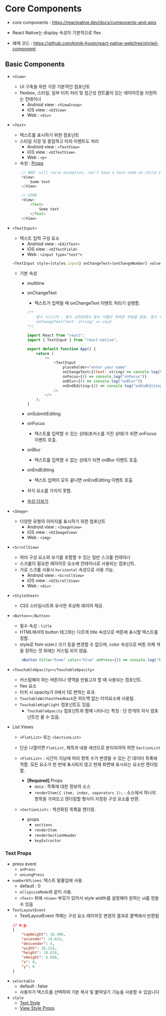 # Core Components

-   core components : https://reactnative.dev/docs/components-and-apis

-   React Native는 display 속성이 기본적으로 flex
-   예제 코드 : https://github.com/kimik-hyum/react-native-web/tree/styled-component

## Basic Components

-   `<View>`

    -   UI 구축을 위한 가장 기본적인 컴포넌트
    -   flexbox, 스타일, 일부 터치 처리 및 접근성 컨트롤이 있는 레이아웃을 지원하는 컨테이너
        -   Android view : `<ViewGroup>`
        -   iOS view : `<UIView>`
        -   Web : `<div>`

-   `<Text>`

    -   텍스트를 표시하기 위한 컴포넌트
    -   스타일 지정 및 중첩하고 터치 이벤트도 처리
        -   Android view : `<TextView>`
        -   iOS view : `<UITextView>`
        -   Web : `<p>`
    -   속성 : [Props](#Text-Props)

    ```js
        // BAD: will raise exception, can't have a text node as child of a <View>
        <View>
            Some text
        </View>

        // GOOD
        <View>
            <Text>
                Some text
            </Text>
        </View>
    ```

-   `<TextInput>`

    -   텍스트 입력 구성 요소
        -   Android view : `<EditText>`
        -   iOS view : `<UITextField>`
        -   Web : `<input type="text">`

    ```js
    <TextInput style={styles.input} onChangeText={onChangeNumber} value={number} placeholder="useless placeholder" keyboardType="numeric" />
    ```

    -   기본 속성

        -   multiline
        -   onChangeText

            -   텍스트가 입력될 때 onChangeText 이벤트 처리기 실행함.

            ```js
            /**
                함수 시그니처 : 함수 선언문에서 함수 이름만 제외한 부분을 말함. 함수 타입(함수 시그니처)
                onChangeText(text: string) => void
            **/

            import React from "react";
            import { TextInput } from "react-native";

            export default function App() {
                return (
                    <>
                        <TextInput
                            placeholder="enter your name"
                            onChangeText={(text: string) => console.log(text)}
                            onFocus={() => console.log("onFocus")}
                            onBlur={() => console.log("onBlur")}
                            onEndEditing={() => console.log("onEndEditing")}
                        />
                    </>
                );
            }
            ```

        -   onSubmitEditing
        -   onFocus
            -   텍스트를 입력할 수 있는 상태(포커스를 가진 상태)가 되면 onFocus 이벤트 호출.
        -   onBlur
            -   텍스트를 입력할 수 없는 상태가 되면 onBlur 이벤트 호출.
        -   onEndEditing
            -   텍스트 입력이 모두 끝나면 onEndEditing 이벤트 호출.
        -   자식 요소를 가지지 못함.
        -   [속성 더보기](https://reactnative.dev/docs/textinput#props)

-   `<Image>`

    -   다양한 유형의 이미지를 표시하기 위한 컴포넌트
        -   Android view : `<ImageView>`
        -   iOS view : `<UIImageView>`
        -   Web : `<img>`

-   `<ScrollView>`

    -   여러 구성 요소와 보기를 포함할 수 있는 일반 스크롤 컨테이너
    -   스크롤이 필요한 레이아웃 요소에 컨테이너로 사용되는 컴포넌트.
    -   가로 스크롤 사용시 `horizontal` 속성으로 사용 가능.
        -   Android view : `<ScrollView>`
        -   iOS view : `<UIScrollView>`
        -   Web : `<div>`

-   `<StyleSheet>`

    -   CSS 스타일시트와 유사한 추상화 레이어 제공.

-   `<Button></Button>`

    -   필수 속성 : `title`
    -   HTML에서의 button 태그와는 다르게 title 속성으로 버튼에 표시할 텍스트를 정함.
    -   style로 font-size나 크기 등을 변경할 수 없으며, color 속성으로 버튼 자체 색을 정하는 것 외에는 커스텀 되지 않음.

    ```jsx
        <Button title="home" color="blue" onPress={() => console.log('home pressed.')}>
    ```

-   `<TouchableOpacity></TouchableOpacity>`

    -   커스텀해야 하는 버튼이나 영역을 만들고자 할 때 사용되는 컴포넌트.
    -   flex 요소
    -   터치 시 opacity가 0에서 1로 변하는 효과.
    -   `TouchableWithoutFeedback`은 피드백 없는 터치요소에 사용됨.
    -   `TouchableHighlight` 컴포넌트도 있음.
        -   `TouchableOpacity` 컴포넌트와 함께 나타나는 특징 : 단 한개의 자식 컴포넌트만 올 수 있음.

-   List Views

    -   `<FlatList>` 또는 `<SectionList>`
    -   단순 나열이면 `FlatList`, 제목과 내용 세션으로 분리되어야 하면 `SectionList`
    -   `<FlatList>` : 시간이 지남에 따라 항목 수가 변경될 수 있는 긴 데이터 목록에 적합. 모든 요소가 한 번에 표시되지 않고 현재 화면에 표시되는 요소만 렌더링 함.

        -   **[Required]** Props
            -   `data` : 목록에 대한 정보의 소스
            -   `renderItem({ item, index, separators });` : 소스에서 하나의 항목을 가져오고 렌더링할 형식이 지정된 구성 요소를 반환.

    -   `<SectionList>` : 섹션화된 목록을 렌더링.
        -   props
            -   `sections`
            -   `renderItem`
            -   `renderSectionHeader`
            -   `keyExtractor`

### Text Props

-   press event
    -   `onPress`
    -   `onLongPress`
-   `numberOfLines`: 텍스트 말줄임에 사용.
    -   default : 0
    -   `ellipsizeMode`와 같이
        사용.
    -   `<Text>` 위에 `<View>` 부모가 있어서 style width를 설정해야 원하는 ui를 얻을 수 있음
-   `TextLayoutEvent`
    -   TextLayoutEvent 객체는 구성 요소 레이아웃 변경의 결과로 콜백에서 반환됨
    ```json
    // e.g.
    {
        "capHeight": 10.496,
        "ascender": 14.624,
        "descender": 4,
        "width": 28.224,
        "height": 18.624,
        "xHeight": 6.048,
        "x": 0,
        "y": 0
    }
    ```
-   `selectable`
    -   default : false
    -   사용자가 텍스트를 선택하여 기본 복사 및 붙여넣기 기능을 사용할 수 있습니다
-   `style`
    -   [Text Style](https://reactnative.dev/docs/text-style-props)
    -   [View Style Props](https://reactnative.dev/docs/view-style-props)
